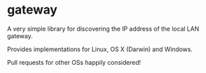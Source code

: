 # gateway

A very simple library for discovering the IP address of the local LAN gateway.

Provides implementations for Linux, OS X (Darwin) and Windows.

Pull requests for other OSs happily considered!
